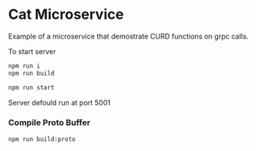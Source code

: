 # Cat Microservice

Example of a microservice that demostrate CURD functions on grpc calls.

To start server

```bash
npm run i
npm run build
```

```bash
npm run start
```

Server defould run at port 5001

### Compile Proto Buffer

```
npm run build:proto
```
